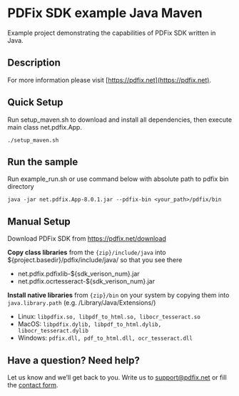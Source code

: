 # PDFix SDK example Java Maven
Example project demonstrating the capabilities of PDFix SDK written in Java.

## Description

For more information please visit [https://pdfix.net](https://pdfix.net).

## Quick Setup

Run setup_maven.sh to download and install all dependencies, then execute main class net.pdfix.App.
```
./setup_maven.sh
```

## Run the sample

Run example_run.sh or use command below with absolute path to pdfix bin directory
```
java -jar net.pdfix.App-8.0.1.jar --pdfix-bin <your_path>/pdfix/bin
```

## Manual Setup

Download PDFix SDK from https://pdfix.net/download

__Copy class libraries__ from the `{zip}/include/java` into ${project.basedir}/pdfix/include/java/ so that you see there

- net.pdfix.pdfixlib-${sdk_verison_num}.jar
- net.pdfix.ocrtesseract-${sdk_verison_num}.jar

__Install native libraries__ from `{zip}/bin` on your system by copying them into `java.library.path` (e.g. /Library/Java/Extensions/)

- Linux: `libpdfix.so, libpdf_to_html.so, libocr_tesseract.so`
- MacOS: `libpdfix.dylib, libpdf_to_html.dylib, libocr_tesseract.dylib`
- Windows: `pdfix.dll, pdf_to_html.dll, ocr_tesseract.dll`

## Have a question? Need help?
Let us know and we’ll get back to you. Write us to support@pdfix.net or fill the [contact form](https://pdfix.net/support/).